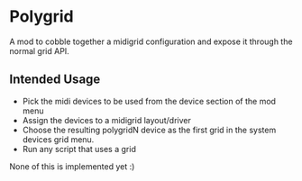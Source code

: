 # Polygrid

A mod to cobble together a midigrid configuration and expose it through the
normal grid API.

## Intended Usage

- Pick the midi devices to be used from the device section of the mod menu
- Assign the devices to a midigrid layout/driver
- Choose the resulting polygridN device as the first grid in the system devices
  grid menu.
- Run any script that uses a grid

None of this is implemented yet :)
